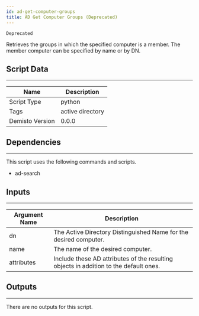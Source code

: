 ```yaml
---
id: ad-get-computer-groups
title: AD Get Computer Groups (Deprecated)
---
```


`Deprecated`

Retrieves the groups in which the specified computer is a member. The member computer can be specified by name or by DN.

## Script Data
---

| **Name** | **Description** |
| --- | --- |
| Script Type | python |
| Tags | active directory |
| Demisto Version | 0.0.0 |

## Dependencies
---
This script uses the following commands and scripts.
* ad-search

## Inputs
---

| **Argument Name** | **Description** |
| --- | --- |
| dn | The Active Directory Distinguished Name for the desired computer. |
| name | The name of the desired computer. |
| attributes | Include these AD attributes of the resulting objects in addition to the default ones. |

## Outputs
---
There are no outputs for this script.
